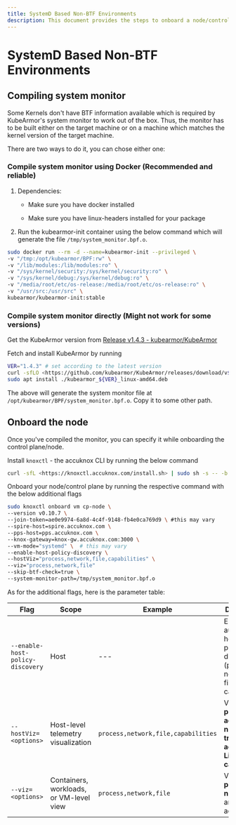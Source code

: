 ```yaml
---
title: SystemD Based Non-BTF Environments
description: This document provides the steps to onboard a node/control plane in a SystemD based non-BTF environment to the AccuKnox SaaS platform.
---
```


# SystemD Based Non-BTF Environments

## Compiling system monitor

Some Kernels don't have BTF information available which is required by KubeArmor's system monitor to work out of the box. Thus, the monitor has to be built either on the target machine or on a machine which matches the kernel version of the target machine.

There are two ways to do it, you can chose either one:

### Compile system monitor using Docker (Recommended and reliable)

1. Dependencies:

    - Make sure you have docker installed

    - Make sure you have linux-headers installed for your package

2. Run the kubearmor-init container using the below command which will generate the file `/tmp/system_monitor.bpf.o`.

```bash
sudo docker run --rm -d --name=kubearmor-init --privileged \
-v "/tmp:/opt/kubearmor/BPF:rw" \
-v "/lib/modules:/lib/modules:ro" \
-v "/sys/kernel/security:/sys/kernel/security:ro" \
-v "/sys/kernel/debug:/sys/kernel/debug:ro" \
-v "/media/root/etc/os-release:/media/root/etc/os-release:ro" \
-v "/usr/src:/usr/src" \
kubearmor/kubearmor-init:stable
```

### Compile system monitor directly (Might not work for some versions)

Get the KubeArmor version from [Release v1.4.3 - kubearmor/KubeArmor](https://github.com/kubearmor/KubeArmor/releases/latest)

Fetch and install KubeArmor by running

```bash
VER="1.4.3" # set according to the latest version
curl -sfLO <https://github.com/kubearmor/KubeArmor/releases/download/v${VER}/kubearmor_${VER}_linux-amd64.deb>
sudo apt install ./kubearmor_${VER}_linux-amd64.deb
```

The above will generate the system monitor file at `/opt/kubearmor/BPF/system_monitor.bpf.o`. Copy it to some other path.

## Onboard the node

Once you've compiled the monitor, you can specify it while onboarding the control plane/node.

Install `knoxctl` - the accuknox CLI by running the below command

```bash
curl -sfL <https://knoxctl.accuknox.com/install.sh> | sudo sh -s -- -b /usr/local/bin
```

Onboard your node/control plane by running the respective command with the below additional flags

```bash
sudo knoxctl onboard vm cp-node \
--version v0.10.7 \
--join-token=ae0e9974-6a8d-4c4f-9148-fb4e0ca769d9 \ #this may vary
--spire-host=spire.accuknox.com \
--pps-host=pps.accuknox.com \
--knox-gateway=knox-gw.accuknox.com:3000 \
--vm-mode="systemd" \  # this may vary
--enable-host-policy-discovery \
--hostViz="process,network,file,capabilities" \
--viz="process,network,file"
--skip-btf-check=true \
--system-monitor-path=/tmp/system_monitor.bpf.o
```

As for the additional flags, here is the parameter table:

| Flag | Scope | Example | Description |
| --- | --- | --- | --- |
| `--enable-host-policy-discovery` | Host | --- | Enables automatic host-level policy discovery (process, network, file, capabilities). |
| `--hostViz=<options>` | Host-level telemetry visualization | `process,network,file,capabilities` | Visualizes **process activity**, **network traffic**, **file access**, and **Linux capabilities**. |
| `--viz=<options>` | Containers, workloads, or VM-level view | `process,network,file` | Visualizes **process**, **network**, and **file** activities. |
